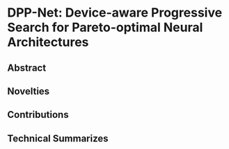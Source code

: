 # DPP-Net: Device-aware Progressive Search for Pareto-optimal Neural Architectures

## Abstract

## Novelties

## Contributions

## Technical Summarizes
